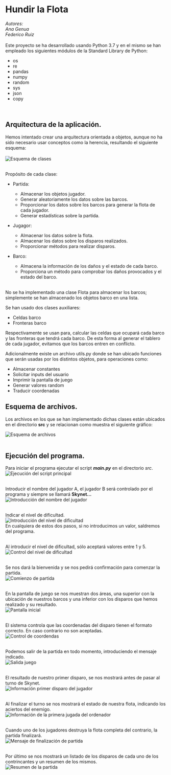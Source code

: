 # Hundir la Flota<br>
*Autores:*<br>
*Ana Genua*<br>
*Federico Ruiz*<br>
<br>
Este proyecto se ha desarrollado usando Python 3.7 y en el mismo se han empleado los siguientes módulos de la Standard Library de Python:
- os
- re
- pandas
- numpy
- random
- sys
- json
- copy
<br>

## Arquitectura de la aplicación.<br>
Hemos intentado crear una arquitectura orientada a objetos, aunque no ha sido necesario usar conceptos como la herencia, resultando el siguiente esquema:<br>
<br>
![Esquema de clases](./imgs/hf_20211219182502_esquema_clases.png)<br><br>

Propósito de cada clase:

- Partida: 
  - Almacenar los objetos jugador. 
  - Generar aleatoriamente los datos sobre las barcos.
  - Proporcionar los datos sobre los barcos para generar la flota de cada jugador.
  - Generar estadísticas sobre la partida.

- Jugagor:
  - Almacenar los datos sobre la flota.
  - Almacenar los datos sobre los disparos realizados.
  - Proporcionar métodos para realizar disparos.

- Barco:
  - Almacena la información de los daños y el estado de cada barco.
  - Proporciona un método para comprobar los daños provocados y el estado del barco.
<br>
No se ha implementado una clase Flota para almacenar los barcos; simplemente se han almacenado los objetos barco en una lista.<br>

Se han usado dos clases auxiliares:<br>
- Celdas barco
- Fronteras barco

Respectivamente se usan para, calcular las celdas que ocupará cada barco y las fronteras que tendrá cada barco. De esta forma al generar el tablero de cada jugador, evitamos que los barcos entren en conflicto.<br>

Adicionalmente existe un archivo utils.py donde se han ubicado funciones que serán usadas por los distintos objetos, para operaciones como:<br>
- Almacenar constantes
- Solicitar inputs del usuario
- Imprimir la pantalla de juego
- Generar valores random
- Traducir coordenadas

##  Esquema de archivos.<br>
Los archivos en los que se han implementado dichas clases están ubicados en el directorio **src** y se relacionan como muestra el siguiente gráfico:<br>

![Esquema de archivos](./imgs/hf_20211219173335_esquema_archivos.png)<br><br>

## Ejecución del programa.
Para iniciar el programa ejecutar el script ***main.py*** en el directorio *src*.<br>
![Ejecución del script principal](./imgs/hf_20211219132451.png)<br><br>

Introducir el nombre del jugador A, el jugador B será controlado por el programa y siempre se llamará **Skynet...** <br>
![Introducción del nombre del jugador](./imgs/hf_20211219132526.png)<br><br>

Indicar el nivel de dificultad.<br>
![Introducción del nivel de dificultad](./imgs/hf_20211219132633.png)<br>
En cualquiera de estos dos pasos, si no introducimos un valor, saldremos del programa.<br><br>

Al introducir el nivel de dificultad, sólo aceptará valores entre 1 y 5.<br>
![Control del nivel de dificultad](./imgs/hf_20211219132718.png)<br><br>

Se nos dará la bienvenida y se nos pedirá confirmación para comenzar la partida.<br>
![Comienzo de partida](./imgs/hf_20211219132759.png)<br><br>

En la pantalla de juego se nos muestran dos áreas, una superior con la ubicación de nuestros barcos y una inferior con los disparos que hemos realizado y su resultado.<br>
![Pantalla inicial](./imgs/hf_20211219132854.png)<br><br>

El sistema controla que las coordenadas del disparo tienen el formato correcto. En caso contrario no son aceptadas.<br>
![Control de coordendas](./imgs/hf_20211219134727_control_coordenadas.png)<br><br>

Podemos salir de la partida en todo momento, introduciendo el mensaje indicado.<br>
![Salida juego](./imgs/hf_20211219134830_salida_partida.png)<br><br>

El resultado de nuestro primer disparo, se nos mostrará antes de pasar al turno de Skynet.<br>
![Información primer disparo del jugador](./imgs/hf_20211219132917.png)<br><br>

Al finalizar el turno se nos mostrará el estado de nuestra flota, indicando los aciertos del enemigo.<br>
![Información de la primera jugada del ordenador](./imgs/hf_20211219133002.png)<br><br>

Cuando uno de los jugadores destruya la flota completa del contrario, la partida finalizará.<br>
![Mensaje de finalización de partida](./imgs/hf_20211219133058.png)<br><br>

Por último se nos mostrará un listado de los disparos de cada uno de los contrincantes y un resumen de los mismos.<br>
![Resumen de la partida](./imgs/hf_20211219133127.png)<br><br>
